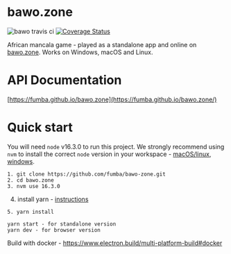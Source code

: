 # bawo.zone

![bawo travis ci](https://travis-ci.com/fumba/bawo.zone.svg?branch=main)
[![Coverage Status](https://coveralls.io/repos/github/fumba/bawo.zone/badge.svg?branch=main)](https://coveralls.io/github/fumba/bawo.zone?branch=fc/add-coveralls)

African mancala game - played as a standalone app and online on [bawo.zone](https://www.bawo.zone). Works on Windows, macOS and Linux.  

# API Documentation
[https://fumba.github.io/bawo.zone](https://fumba.github.io/bawo.zone/)

# Quick start

You will need `node` v16.3.0 to run this project. We strongly recommend using `nvm` to install the correct `node` version in your workspace - [macOS/linux](https://github.com/nvm-sh/nvm/blob/master/README.md), [windows](https://github.com/coreybutler/nvm-windows). 

```
1. git clone https://github.com/fumba/bawo-zone.git
2. cd bawo.zone
3. nvm use 16.3.0
```
4. install yarn  - [instructions](https://classic.yarnpkg.com/en/docs/install)
```
5. yarn install

yarn start - for standalone version
yarn dev - for browser version
```

Build with docker - https://www.electron.build/multi-platform-build#docker
